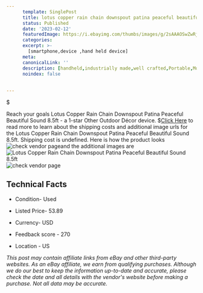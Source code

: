 ```yaml
---
      template: SinglePost
      title: lotus copper rain chain downspout patina peaceful beautiful sound 8 5ft
      status: Published
      date: '2023-02-12'
      featuredImage: https://i.ebayimg.com/thumbs/images/g/2sAAAOSwZwRj010H/s-l225.jpg
      categories: 
      excerpt: >-
        [smartphone,device ,hand held device]
      meta:
      canonicalLink: ''
      description: [handheld,industrially made,well crafted,Portable,Mobile,Compact,Convenient,Lightweight,Maneuverable,Man-portable,Miniature,Carriable,Hand-held,Light,Holdable,Transportable,Mobile device,Pocket-sized,On-the-go,Wireless,Cordless,Compact size,Convenient size, smartphone,device ,hand held device]
      noindex: false
      
        
---
```

$

Reach your goals Lotus Copper Rain Chain Downspout Patina Peaceful Beautiful Sound 8.5ft - a 1-star Other Outdoor Décor device.
$[Click Here](https://www.ebay.com/itm/334719531907?hash=item4deed6bb83%3Ag%3A2sAAAOSwZwRj010H&mkevt=1&mkcid=1&mkrid=711-53200-19255-0&campid=%253CePNCampaignId%253E&customid=%253CreferenceId%253E&toolid=10049) to read more to learn about the shipping costs and additional image urls for the Lotus Copper Rain Chain Downspout Patina Peaceful Beautiful Sound 8.5ft. Shipping cost is undefined. Here is how the product looks ![check vendor page](https://i.ebayimg.com/thumbs/images/g/2sAAAOSwZwRj010H/s-l225.jpg)and the additional images are![Lotus Copper Rain Chain Downspout Patina Peaceful Beautiful Sound 8.5ft](https://i.ebayimg.com/images/g/2sAAAOSwZwRj010H/s-l1600.jpg)![check vendor page](https://origin-galleryplus.ebayimg.com/ws/web/334719531907_2_0_1/225x225.jpg,https://origin-galleryplus.ebayimg.com/ws/web/334719531907_3_0_1/225x225.jpg,https://origin-galleryplus.ebayimg.com/ws/web/334719531907_4_0_1/225x225.jpg,https://origin-galleryplus.ebayimg.com/ws/web/334719531907_5_0_1/225x225.jpg,https://origin-galleryplus.ebayimg.com/ws/web/334719531907_6_0_1/225x225.jpg)



 ## Technical Facts 



     
      

 - Condition- Used 


      

 - Listed Price- 53.89 


      

 - Currency- USD 


      

 - Feedback score - 270 


      

 - Location - US 


      
      

 *_This post may contain affiliate links from eBay and other third-party websites. As an eBay affiliate, we earn from qualifying purchases. Although we do our best to keep the information up-to-date and accurate, please check the date and all details with the vendor's website before making a purchase. Not all data may be accurate._*






